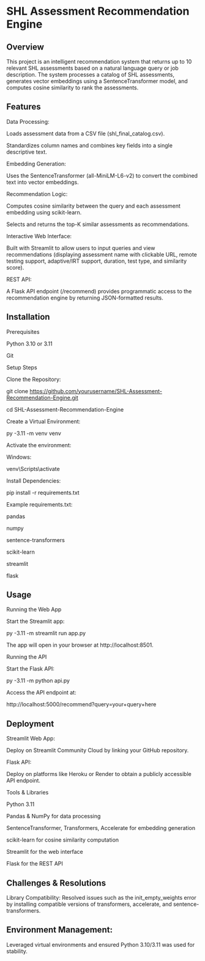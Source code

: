 # SHL Assessment Recommendation Engine
## Overview
This project is an intelligent recommendation system that returns up to 10 relevant SHL assessments based on a natural language query or job description. The system processes a catalog of SHL assessments, generates vector embeddings using a SentenceTransformer model, and computes cosine similarity to rank the assessments.

## Features
Data Processing:

Loads assessment data from a CSV file (shl_final_catalog.csv).

Standardizes column names and combines key fields into a single descriptive text.

Embedding Generation:

Uses the SentenceTransformer (all-MiniLM-L6-v2) to convert the combined text into vector embeddings.

Recommendation Logic:

Computes cosine similarity between the query and each assessment embedding using scikit-learn.

Selects and returns the top-K similar assessments as recommendations.

Interactive Web Interface:

Built with Streamlit to allow users to input queries and view recommendations (displaying assessment name with clickable URL, remote testing support, adaptive/IRT support, duration, test type, and similarity score).

REST API:

A Flask API endpoint (/recommend) provides programmatic access to the recommendation engine by returning JSON-formatted results.

## Installation
Prerequisites

Python 3.10 or 3.11

Git

Setup Steps

Clone the Repository:

git clone https://github.com/yourusername/SHL-Assessment-Recommendation-Engine.git

cd SHL-Assessment-Recommendation-Engine

Create a Virtual Environment:

py -3.11 -m venv venv

Activate the environment:

Windows:

venv\Scripts\activate

Install Dependencies:

pip install -r requirements.txt

Example requirements.txt:

pandas

numpy

sentence-transformers

scikit-learn

streamlit

flask

## Usage
Running the Web App

Start the Streamlit app:

py -3.11 -m streamlit run app.py

The app will open in your browser at http://localhost:8501.

Running the API

Start the Flask API:

py -3.11 -m python api.py

Access the API endpoint at:

http://localhost:5000/recommend?query=your+query+here

## Deployment

Streamlit Web App:

Deploy on Streamlit Community Cloud by linking your GitHub repository.

Flask API:

Deploy on platforms like Heroku or Render to obtain a publicly accessible API endpoint.

Tools & Libraries

Python 3.11

Pandas & NumPy for data processing

SentenceTransformer, Transformers, Accelerate for embedding generation

scikit-learn for cosine similarity computation

Streamlit for the web interface

Flask for the REST API

## Challenges & Resolutions
Library Compatibility:
Resolved issues such as the init_empty_weights error by installing compatible versions of transformers, accelerate, and sentence-transformers.

## Environment Management:
Leveraged virtual environments and ensured Python 3.10/3.11 was used for stability.
